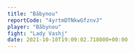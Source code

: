 ```yaml
---
title: "Bãbynou"
reportCode: "4yrtmDTNkwGfznvJ"
player: "Bãbynou"
fight: "Lady Vashj"
date: 2021-10-10T19:09:02.718000+00:00
---
```

